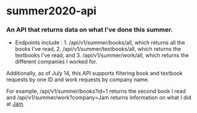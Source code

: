 # summer2020-api
### An API that returns data on what I've done this summer. 
- Endpoints include :
      1. /api/v1/summer/books/all, which returns all the books I've read,
      2. /api/v1/summer/textbooks/all, which returns the textbooks I've read, and 
      3. /api/v1/summer/work/all, which returns the different companies I worked for. 

Additionally, as of July 14, this API supports filtering book and textbook requests by one ID and work requests by company name.

For example, /api/v1/summer/books?id=1 returns the second book I read and /api/v1/summer/work?company=Jam returns information on what I did at [Jam](https://www.joinjam.io).

